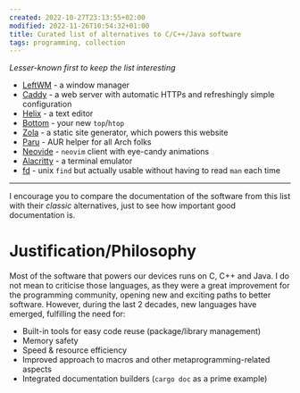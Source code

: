 ```yaml
---
created: 2022-10-27T23:13:55+02:00
modified: 2022-11-26T10:54:32+01:00
title: Curated list of alternatives to C/C++/Java software
tags: programming, collection
---
```


*Lesser-known first to keep the list interesting*

- [LeftWM](https://leftwm.org) - a window manager
- [Caddy](https://caddyserver.com/) - a web server with automatic HTTPs and refreshingly simple configuration
- [Helix](https://helix-editor.com/) - a text editor
- [Bottom](https://github.com/ClementTsang/bottom/) - your new `top`/`htop`
- [Zola](https://www.getzola.org/documentation/getting-started/overview/) - a static site generator, which powers this website
- [Paru](https://github.com/Morganamilo/paru) - AUR helper for all Arch folks
- [Neovide](https://neovide.dev) - `neovim` client with eye-candy animations
- [Alacritty](https://alacritty.org/) - a terminal emulator
- [fd](https://github.com/sharkdp/fd) - unix `find` but actually usable without having to read `man` each time

---

I encourage you to compare the documentation of the software from this list with their *classic* alternatives, just to see how important good documentation is. 

# Justification/Philosophy

Most of the software that powers our devices runs on C, C++ and Java. I do not mean to criticise those languages, as they were a great improvement for the programming community, opening new and exciting paths to better software. However, during the last 2 decades, new languages have emerged, fulfilling the need for:

- Built-in tools for easy code reuse (package/library management)
- Memory safety
- Speed & resource efficiency
- Improved approach to macros and other metaprogramming-related aspects
- Integrated documentation builders (`cargo doc` as a prime example)
